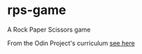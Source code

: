 # rps-game
A Rock Paper Scissors game

From the Odin Project's curriculum [see here](https://www.theodinproject.com/courses/web-development-101/lessons/rock-paper-scissors)

